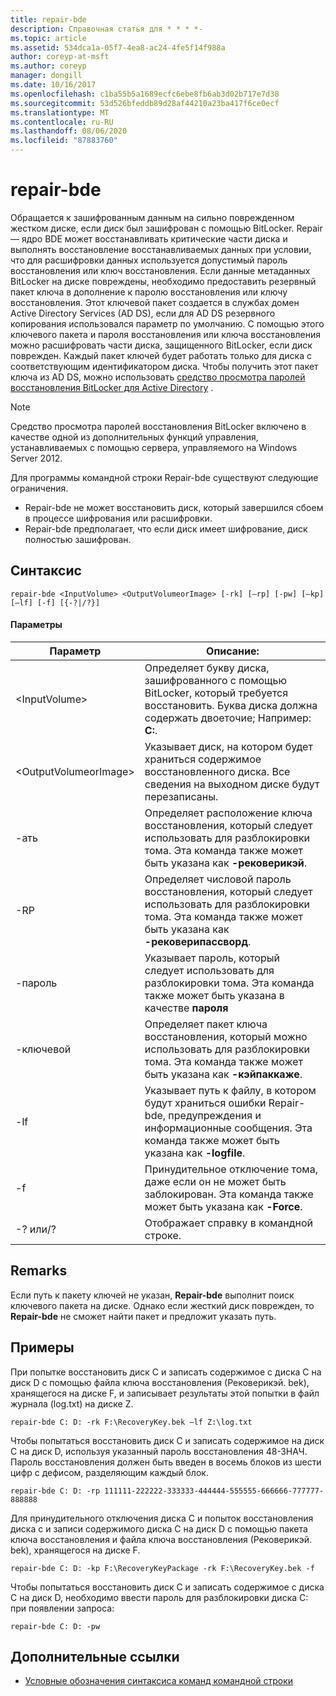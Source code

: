 ```yaml
---
title: repair-bde
description: Справочная статья для * * * *-
ms.topic: article
ms.assetid: 534dca1a-05f7-4ea8-ac24-4fe5f14f988a
author: coreyp-at-msft
ms.author: coreyp
manager: dongill
ms.date: 10/16/2017
ms.openlocfilehash: c1ba55b5a1689ecfc6ebe8fb6ab3d02b717e7d38
ms.sourcegitcommit: 53d526bfeddb89d28af44210a23ba417f6ce0ecf
ms.translationtype: MT
ms.contentlocale: ru-RU
ms.lasthandoff: 08/06/2020
ms.locfileid: "87883760"
---
```

# <a name="repair-bde"></a>repair-bde



Обращается к зашифрованным данным на сильно поврежденном жестком диске, если диск был зашифрован с помощью BitLocker. Repair — ядро BDE может восстанавливать критические части диска и выполнять восстановление восстанавливаемых данных при условии, что для расшифровки данных используется допустимый пароль восстановления или ключ восстановления. Если данные метаданных BitLocker на диске повреждены, необходимо предоставить резервный пакет ключа в дополнение к паролю восстановления или ключу восстановления. Этот ключевой пакет создается в службах домен Active Directory Services (AD DS), если для AD DS резервного копирования использовался параметр по умолчанию. С помощью этого ключевого пакета и пароля восстановления или ключа восстановления можно расшифровать части диска, защищенного BitLocker, если диск поврежден. Каждый пакет ключей будет работать только для диска с соответствующим идентификатором диска. Чтобы получить этот пакет ключа из AD DS, можно использовать [средство просмотра паролей восстановления BitLocker для Active Directory](/previous-versions/windows/it-pro/windows-7/dd875531(v=ws.10)) .

> [!NOTE]
> Средство просмотра паролей восстановления BitLocker включено в качестве одной из дополнительных функций управления, устанавливаемых с помощью сервера, управляемого на Windows Server 2012.

Для программы командной строки Repair-bde существуют следующие ограничения.
-   Repair-bde не может восстановить диск, который завершился сбоем в процессе шифрования или расшифровки.
-   Repair-bde предполагает, что если диск имеет шифрование, диск полностью зашифрован.



## <a name="syntax"></a>Синтаксис

```
repair-bde <InputVolume> <OutputVolumeorImage> [-rk] [–rp] [-pw] [–kp] [–lf] [-f] [{-?|/?}]
```

#### <a name="parameters"></a>Параметры

|Параметр|Описание:|
|---------|-----------|
|\<InputVolume>|Определяет букву диска, зашифрованного с помощью BitLocker, который требуется восстановить. Буква диска должна содержать двоеточие; Например: **C:**.|
|\<OutputVolumeorImage>|Указывает диск, на котором будет храниться содержимое восстановленного диска. Все сведения на выходном диске будут перезаписаны.|
|-ать|Определяет расположение ключа восстановления, который следует использовать для разблокировки тома. Эта команда также может быть указана как **-рековерикэй**.|
|-RP|Определяет числовой пароль восстановления, который следует использовать для разблокировки тома. Эта команда также может быть указана как **-рековерипассворд**.|
|-пароль|Указывает пароль, который следует использовать для разблокировки тома. Эта команда также может быть указана в качестве **пароля**|
|-ключевой|Определяет пакет ключа восстановления, который можно использовать для разблокировки тома. Эта команда также может быть указана как **-кэйпаккаже**.|
|-lf|Указывает путь к файлу, в котором будут храниться ошибки Repair-bde, предупреждения и информационные сообщения. Эта команда также может быть указана как **-logfile**.|
|-f|Принудительное отключение тома, даже если он не может быть заблокирован. Эта команда также может быть указана как **-Force**.|
|-? или/?|Отображает справку в командной строке.|

## <a name="remarks"></a>Remarks

Если путь к пакету ключей не указан, **Repair-bde** выполнит поиск ключевого пакета на диске. Однако если жесткий диск поврежден, то **Repair-bde** не сможет найти пакет и предложит указать путь.

## <a name="examples"></a>Примеры

При попытке восстановить диск C и записать содержимое с диска C на диск D с помощью файла ключа восстановления (Рековерикэй. bek), хранящегося на диске F, и записывает результаты этой попытки в файл журнала (log.txt) на диске Z.
```
repair-bde C: D: -rk F:\RecoveryKey.bek –lf Z:\log.txt
```
Чтобы попытаться восстановить диск C и записать содержимое на диск C на диск D, используя указанный пароль восстановления 48-ЗНАЧ. Пароль восстановления должен быть введен в восемь блоков из шести цифр с дефисом, разделяющим каждый блок.
```
repair-bde C: D: -rp 111111-222222-333333-444444-555555-666666-777777-888888
```
Для принудительного отключения диска C и попыток восстановления диска c и записи содержимого диска C на диск D с помощью пакета ключа восстановления и файла ключа восстановления (Рековерикэй. bek), хранящегося на диске F.
```
repair-bde C: D: -kp F:\RecoveryKeyPackage -rk F:\RecoveryKey.bek -f
```
Чтобы попытаться восстановить диск C и записать содержимое с диска C на диск D, необходимо ввести пароль для разблокировки диска C: при появлении запроса:
```
repair-bde C: D: -pw
```

## <a name="additional-references"></a>Дополнительные ссылки

- [Условные обозначения синтаксиса команд командной строки](command-line-syntax-key.md)
